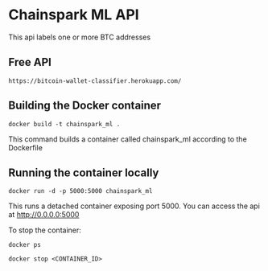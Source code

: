 # Chainspark ML API

This api labels one or more BTC addresses

## Free API
```
https://bitcoin-wallet-classifier.herokuapp.com/
```

## Building the Docker container 

```
docker build -t chainspark_ml .
```

This command builds a container called chainspark_ml according to the Dockerfile

## Running the container locally

```
docker run -d -p 5000:5000 chainspark_ml
```

This runs a detached container exposing port 5000. You can access the api at http://0.0.0.0:5000

To stop the container:

```
docker ps
```

```
docker stop <CONTAINER_ID>
```


